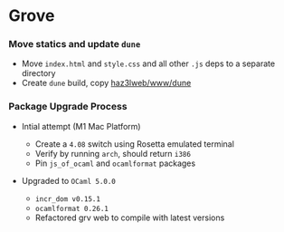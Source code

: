 # Grove

### Move statics and update `dune` 
- Move `index.html` and `style.css` and all other `.js` deps to a separate directory
- Create `dune` build, copy [haz3lweb/www/dune](https://github.com/hazelgrove/hazel/blob/0de93aaecff7ef432b37737e11679a28025b4108/src/haz3lweb/www/dune)


### Package Upgrade Process

- Intial attempt (M1 Mac Platform)
  - Create a `4.08` switch using Rosetta emulated terminal
  - Verify by running `arch`, should return `i386`
  - Pin `js_of_ocaml` and `ocamlformat` packages 

- Upgraded to `OCaml 5.0.0`
  - `incr_dom v0.15.1`
  - `ocamlformat 0.26.1`
  - Refactored grv web to compile with latest versions
